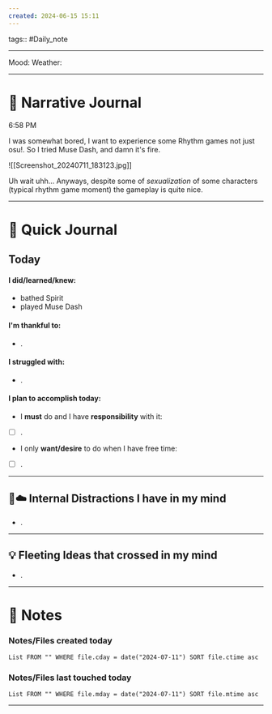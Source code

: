 ```yaml
---
created: 2024-06-15 15:11
---
```

tags:: #Daily_note

---

Mood:
Weather:

---
#  📝 Narrative Journal

6:58 PM

I was somewhat bored, I want to experience some Rhythm games not just osu!. So I tried Muse Dash, and damn it's fire.

![[Screenshot_20240711_183123.jpg]]

Uh wait uhh... Anyways, despite some of *sexualization* of some characters (typical rhythm game moment) the gameplay is quite nice. 

---
# 📝 Quick Journal

## Today
#### I did/learned/knew:
- bathed Spirit
- played Muse Dash
#### I'm thankful to:
- .
#### I struggled with:
- .
#### I plan to accomplish today:
- I **must** do and I have **responsibility** with it:
- [ ] .
- I only **want/desire** to do when I have free time:
- [ ] .

---

## 🧠☁️ Internal Distractions I have in my mind
- . 

---

## 💡 Fleeting Ideas that crossed in my mind
- . 

---
# 📝 Notes

### Notes/Files created today
```dataview
List FROM "" WHERE file.cday = date("2024-07-11") SORT file.ctime asc
```

### Notes/Files last touched today
```dataview
List FROM "" WHERE file.mday = date("2024-07-11") SORT file.mtime asc
```

---